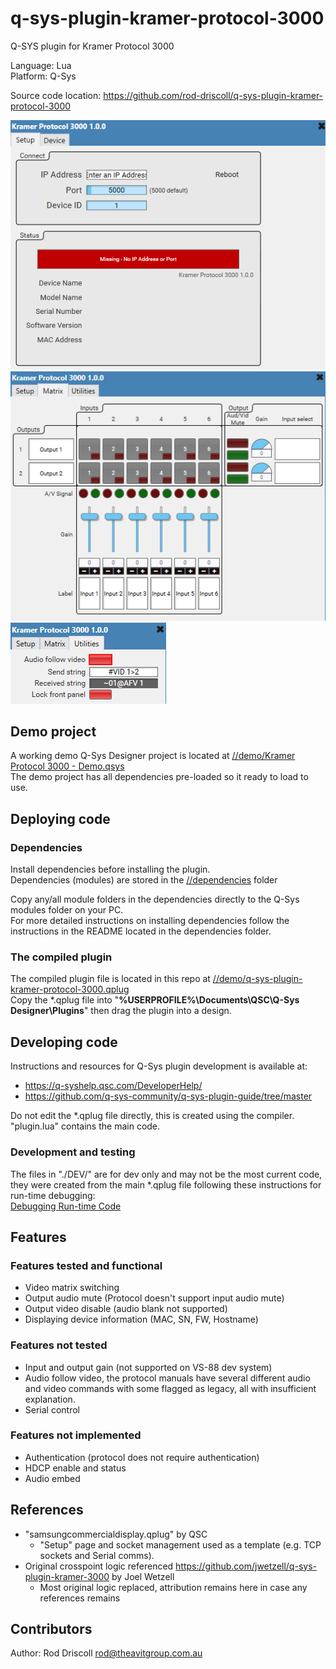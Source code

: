 # q-sys-plugin-kramer-protocol-3000

Q-SYS plugin for Kramer Protocol 3000

Language: Lua\
Platform: Q-Sys

Source code location: <https://github.com/rod-driscoll/q-sys-plugin-kramer-protocol-3000>

![Settings tab](https://github.com/rod-driscoll/q-sys-plugin-kramer-protocol-3000/blob/main/content/images/ui-tab-settings.png)\
![Matrix switcher tab](https://github.com/rod-driscoll/q-sys-plugin-kramer-protocol-3000/blob/main/content/images/ui-tab-matrix-switcher.png)\
![Utilities tab](https://github.com/rod-driscoll/q-sys-plugin-kramer-protocol-3000/blob/main/content/images/ui-tab-utilities.png)

## Demo project

A working demo Q-Sys Designer project is located at [//demo/Kramer Protocol 3000 - Demo.qsys](https://github.com/rod-driscoll/q-sys-plugin-kramer-protocol-3000/blob/main/demo/Kramer%20Protocol%203000%20-%20DEV.qsys)\
The demo project has all dependencies pre-loaded so it ready to load to use.

## Deploying code

### Dependencies

Install dependencies before installing the plugin.\
Dependencies (modules) are stored in the [//dependencies](https://github.com/rod-driscoll/q-sys-plugin-kramer-protocol-3000/blob/main/dependencies/) folder

Copy any/all module folders in the dependencies directly to the Q-Sys modules folder on your PC.\
For more detailed instructions on installing dependencies follow the instructions in the README located in the dependencies folder.

### The compiled plugin

The compiled plugin file is located in this repo at [//demo/q-sys-plugin-kramer-protocol-3000.qplug](https://github.com/rod-driscoll/q-sys-plugin-kramer-protocol-3000/blob/main/demo/q-sys-plugin-kramer-protocol-3000.qplug)\
Copy the *.qplug file into "**%USERPROFILE%\Documents\QSC\Q-Sys Designer\Plugins**" then drag the plugin into a design.

## Developing code

Instructions and resources for Q-Sys plugin development is available at:

* <https://q-syshelp.qsc.com/DeveloperHelp/>
* <https://github.com/q-sys-community/q-sys-plugin-guide/tree/master>

Do not edit the *.qplug file directly, this is created using the compiler.
"plugin.lua" contains the main code.

### Development and testing

The files in "./DEV/" are for dev only and may not be the most current code, they were created from the main *.qplug file following these instructions for run-time debugging:\
[Debugging Run-time Code](https://q-syshelp.qsc.com/DeveloperHelp/#Getting_Started/Building_a_Plugin.htm?TocPath=Getting%2520Started%257C_____3)

## Features

### Features tested and functional

* Video matrix switching
* Output audio mute (Protocol doesn't support input audio mute)
* Output video disable (audio blank not supported)
* Displaying device information (MAC, SN, FW, Hostname)
  
### Features not tested

* Input and output gain (not supported on VS-88 dev system)
* Audio follow video, the protocol manuals have several different audio and video commands with some flagged as legacy, all with insufficient explanation.
* Serial control

### Features not implemented

* Authentication (protocol does not require authentication)
* HDCP enable and status
* Audio embed

## References

* "samsungcommercialdisplay.qplug" by QSC
  * "Setup" page and socket management used as a template (e.g. TCP sockets and Serial comms).
* Original crosspoint logic referenced <https://github.com/jwetzell/q-sys-plugin-kramer-3000> by Joel Wetzell
  * Most original logic replaced, attribution remains here in case any references remains

## Contributors

Author: Rod Driscoll <rod@theavitgroup.com.au>
